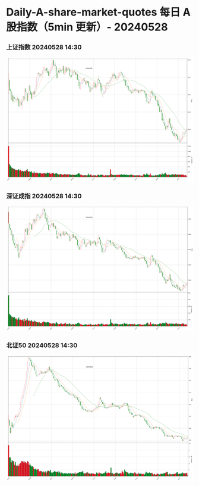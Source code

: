 
# Daily-A-share-market-quotes 每日 A 股指数（5min 更新）- 20240528

### 上证指数 20240528 14:30
![](./fig/2024/5/20240528-sh000001.png)

### 深证成指 20240528 14:30
![](./fig/2024/5/20240528-sz399001.png)

### 北证50 20240528 14:30
![](./fig/2024/5/20240528-bj899050.png)
